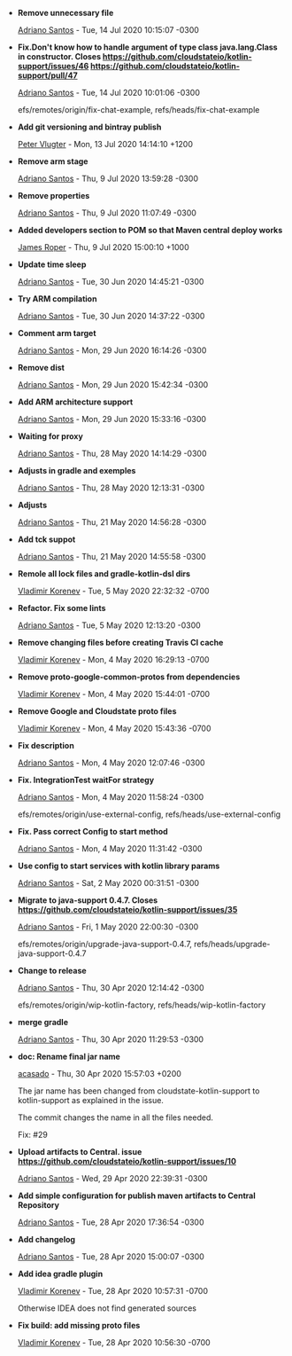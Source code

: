 
* __Remove unnecessary file__

    [Adriano Santos](mailto:sleipnir@bsd.com.br) - Tue, 14 Jul 2020 10:15:07 -0300
    
    


* __Fix.Don&#39;t know how to handle argument of type class java.lang.Class in constructor. Closes https://github.com/cloudstateio/kotlin-support/issues/46 https://github.com/cloudstateio/kotlin-support/pull/47__

    [Adriano Santos](mailto:sleipnir@bsd.com.br) - Tue, 14 Jul 2020 10:01:06 -0300
    
    efs/remotes/origin/fix-chat-example, refs/heads/fix-chat-example
    

* __Add git versioning and bintray publish__

    [Peter Vlugter](mailto:pvlugter@gmail.com) - Mon, 13 Jul 2020 14:14:10 +1200
    
    
    

* __Remove arm stage__

    [Adriano Santos](mailto:sleipnir@bsd.com.br) - Thu, 9 Jul 2020 13:59:28 -0300
    
    
    

* __Remove properties__

    [Adriano Santos](mailto:sleipnir@bsd.com.br) - Thu, 9 Jul 2020 11:07:49 -0300
    
    
    

* __Added developers section to POM so that Maven central deploy works__

    [James Roper](mailto:james@jazzy.id.au) - Thu, 9 Jul 2020 15:00:10 +1000
    
    
    

* __Update time sleep__

    [Adriano Santos](mailto:sleipnir@bsd.com.br) - Tue, 30 Jun 2020 14:45:21 -0300
    
    
    

* __Try ARM compilation__

    [Adriano Santos](mailto:sleipnir@bsd.com.br) - Tue, 30 Jun 2020 14:37:22 -0300
    
    
    

* __Comment arm target__

    [Adriano Santos](mailto:sleipnir@bsd.com.br) - Mon, 29 Jun 2020 16:14:26 -0300
    
    
    

* __Remove dist__

    [Adriano Santos](mailto:sleipnir@bsd.com.br) - Mon, 29 Jun 2020 15:42:34 -0300
    
    
    

* __Add ARM architecture support__

    [Adriano Santos](mailto:sleipnir@bsd.com.br) - Mon, 29 Jun 2020 15:33:16 -0300
    
    
    

* __Waiting for proxy__

    [Adriano Santos](mailto:sleipnir@bsd.com.br) - Thu, 28 May 2020 14:14:29 -0300
    
    
    

* __Adjusts in gradle and exemples__

    [Adriano Santos](mailto:sleipnir@bsd.com.br) - Thu, 28 May 2020 12:13:31 -0300
    
    
    

* __Adjusts__

    [Adriano Santos](mailto:sleipnir@bsd.com.br) - Thu, 21 May 2020 14:56:28 -0300
    
    
    

* __Add tck suppot__

    [Adriano Santos](mailto:sleipnir@bsd.com.br) - Thu, 21 May 2020 14:55:58 -0300
    
    
    

* __Remole all lock files and gradle-kotlin-dsl dirs__

    [Vladimir Korenev](mailto:vkorenev@gmail.com) - Tue, 5 May 2020 22:32:32 -0700
    
    
    

* __Refactor. Fix some lints__

    [Adriano Santos](mailto:sleipnir@bsd.com.br) - Tue, 5 May 2020 12:13:20 -0300
    
    
    

* __Remove changing files before creating Travis CI cache__

    [Vladimir Korenev](mailto:vkorenev@gmail.com) - Mon, 4 May 2020 16:29:13 -0700
    
    
    

* __Remove proto-google-common-protos from dependencies__

    [Vladimir Korenev](mailto:vkorenev@gmail.com) - Mon, 4 May 2020 15:44:01 -0700
    
    
    

* __Remove Google and Cloudstate proto files__

    [Vladimir Korenev](mailto:vkorenev@gmail.com) - Mon, 4 May 2020 15:43:36 -0700
    
    
    

* __Fix description__

    [Adriano Santos](mailto:sleipnir@bsd.com.br) - Mon, 4 May 2020 12:07:46 -0300
    
    
    

* __Fix. IntegrationTest waitFor strategy__

    [Adriano Santos](mailto:sleipnir@bsd.com.br) - Mon, 4 May 2020 11:58:24 -0300
    
    efs/remotes/origin/use-external-config, refs/heads/use-external-config
    

* __Fix. Pass correct Config to start method__

    [Adriano Santos](mailto:sleipnir@bsd.com.br) - Mon, 4 May 2020 11:31:42 -0300
    
    
    

* __Use config to start services with kotlin library params__

    [Adriano Santos](mailto:sleipnir@bsd.com.br) - Sat, 2 May 2020 00:31:51 -0300
    
    
    

* __Migrate to java-support 0.4.7. Closes https://github.com/cloudstateio/kotlin-support/issues/35__

    [Adriano Santos](mailto:sleipnir@bsd.com.br) - Fri, 1 May 2020 22:00:30 -0300
    
    efs/remotes/origin/upgrade-java-support-0.4.7, refs/heads/upgrade-java-support-0.4.7
    

* __Change to release__

    [Adriano Santos](mailto:sleipnir@bsd.com.br) - Thu, 30 Apr 2020 12:14:42 -0300
    
    efs/remotes/origin/wip-kotlin-factory, refs/heads/wip-kotlin-factory
    

* __merge gradle__

    [Adriano Santos](mailto:sleipnir@bsd.com.br) - Thu, 30 Apr 2020 11:29:53 -0300
    
    
    

* __doc: Rename final jar name__

    [acasado](mailto:acasadoquijada@gmail.com) - Thu, 30 Apr 2020 15:57:03 +0200
    
    
    The jar name has been changed from cloudstate-kotlin-support to kotlin-support
    as explained in the issue.
    
    The commit changes the name in all the files needed.
    
    Fix: #29
    

* __Upload artifacts to Central. issue https://github.com/cloudstateio/kotlin-support/issues/10__

    [Adriano Santos](mailto:sleipnir@bsd.com.br) - Wed, 29 Apr 2020 22:39:31 -0300
    
    
    

* __Add simple configuration for publish maven artifacts to Central Repository__

    [Adriano Santos](mailto:sleipnir@bsd.com.br) - Tue, 28 Apr 2020 17:36:54 -0300
    
    
    

* __Add changelog__

    [Adriano Santos](mailto:sleipnir@bsd.com.br) - Tue, 28 Apr 2020 15:00:07 -0300
    
    
    

* __Add idea gradle plugin__

    [Vladimir Korenev](mailto:vkorenev@gmail.com) - Tue, 28 Apr 2020 10:57:31 -0700
    
    
    Otherwise IDEA does not find generated sources
    

* __Fix build: add missing proto files__

    [Vladimir Korenev](mailto:vkorenev@gmail.com) - Tue, 28 Apr 2020 10:56:30 -0700
    
    


